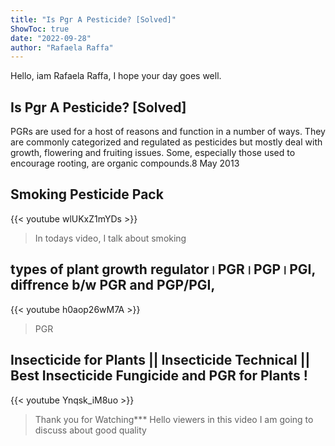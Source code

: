 ```yaml
---
title: "Is Pgr A Pesticide? [Solved]"
ShowToc: true 
date: "2022-09-28"
author: "Rafaela Raffa" 
---
```


Hello, iam Rafaela Raffa, I hope your day goes well.
## Is Pgr A Pesticide? [Solved]
PGRs are used for a host of reasons and function in a number of ways. They are commonly categorized and regulated as pesticides but mostly deal with growth, flowering and fruiting issues. Some, especially those used to encourage rooting, are organic compounds.8 May 2013

## Smoking Pesticide Pack
{{< youtube wlUKxZ1mYDs >}}
>In todays video, I talk about smoking 

## types of plant growth regulator।PGR।PGP।PGI, diffrence b/w PGR and PGP/PGI,
{{< youtube h0aop26wM7A >}}
>PGR

## Insecticide for Plants || Insecticide Technical || Best Insecticide Fungicide and PGR for Plants !
{{< youtube Ynqsk_iM8uo >}}
>Thank you for Watching***     Hello viewers in this video I am going to discuss about good quality 


